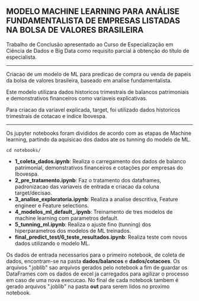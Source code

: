 ## MODELO MACHINE LEARNING PARA ANÁLISE FUNDAMENTALISTA DE EMPRESAS LISTADAS NA BOLSA DE VALORES BRASILEIRA

Trabalho de Conclusão apresentado ao Curso de Especialização em Ciência de Dados e Big Data como requisito parcial à obtenção do título de especialista.

----

Criacao de um modelo de ML para predicao de compra ou venda de papeis da bolsa de valores brasileira, baseado em analise fundamentalista.

Este modelo utilizara dados historicos trimestrais de balancos patrimoniais e demonstrativos financeiros como variaveis explicativas.

Para criacao da variavel explicada, target, foi utilizado dados historicos trimestrais de cotacao e indice Ibovespa.

----

Os jupyter notebooks foram divididos de acordo com as etapas de Machine learning, partindo da aquisicao dos dados ate os tunning do modelo de ML.

```
cd notebooks/
```

- **1_coleta_dados.ipynb**: Realiza o carregamento dos dados de balanco patrimonial, demonstrativos financeiros e cotações por empresas do Ibovespa.
- **2_pre_tratamento.ipynb**: Faz o tratamento dos dataframes, padronizacao das variaveis de entrada e criacao da coluna target/decisao.
- **3_analise_exploratoria.ipynb**: Realiza a analise descritiva, Feature engineer e Feature selections.
- **4_modelos_ml_default_.ipynb**: Treinamento de tres modelos de machine learning com parametros default.
- **5_tunning_ml.ipynb**: Realiza o ajuste fino (tunning) dos hiperparametros dos modelos de ML treinados.
- **final_predict_test/6_teste_resultados.ipynb**: Realiza teste com novos dados utilizando o modelo ML.

Os dados de entrada necessarios para o primeiro notebook, de coleta de dados, encontram-se na pasta **dados/balancos** e **dados/cotacoes**.
Os arquivos ".joblib" sao arquivos gerados pelo notebook a fim de guardar os DataFrames com os dados de excel ja carregados para agilizar o processo em caso de uma nova execucao. 
No final de cada notebook tambem é gerado arquivos ".joblib" na pasta **out** para serem lidos no proximo notebook.
